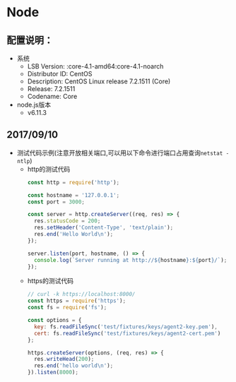 # Node
## 配置说明：
* 系统
	* LSB Version:	:core-4.1-amd64:core-4.1-noarch
	* Distributor ID:	CentOS
	* Description:	CentOS Linux release 7.2.1511 (Core) 
	* Release:	7.2.1511
	* Codename:	Core
* node.js版本
	* v6.11.3
## 2017/09/10
* 测试代码示例(注意开放相关端口,可以用以下命令进行端口占用查询`netstat -ntlp`)
	* http的测试代码
		```js
		const http = require('http');

		const hostname = '127.0.0.1';
		const port = 3000;

		const server = http.createServer((req, res) => {
		  res.statusCode = 200;
		  res.setHeader('Content-Type', 'text/plain');
		  res.end('Hello World\n');
		});

		server.listen(port, hostname, () => {
		  console.log(`Server running at http://${hostname}:${port}/`);
		});
		```
	* https的测试代码
		```js
		// curl -k https://localhost:8000/
		const https = require('https');
		const fs = require('fs');

		const options = {
		  key: fs.readFileSync('test/fixtures/keys/agent2-key.pem'),
		  cert: fs.readFileSync('test/fixtures/keys/agent2-cert.pem')
		};

		https.createServer(options, (req, res) => {
		  res.writeHead(200);
		  res.end('hello world\n');
		}).listen(8000);
		```

